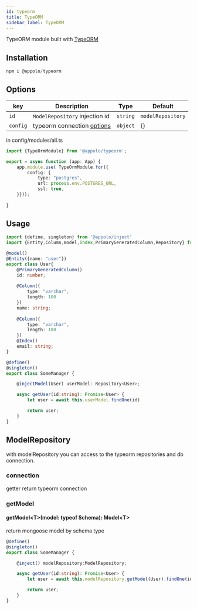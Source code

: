 ```yaml
---
id: typeorm
title: TypeORM
sidebar_label: TypeORM
---
```

TypeORM module  built with [TypeORM](https://github.com/typeorm/typeorm)

## Installation

```typescript
npm i @appolo/typeorm
```

## Options
| key | Description | Type | Default
| --- | --- | --- | --- |
| `id` | `ModelRepository` injection id | `string`|  `modelRepository`|
| `config` | typeorm connection [options](https://github.com/typeorm/typeorm#creating-a-connection-to-the-database) | `object` | {} |


in config/modules/all.ts

```typescript
import {TypeOrmModule} from '@appolo/typeorm';

export = async function (app: App) {
    app.module.use( TypeOrmModule.for({
        config: {
            type: "postgres",
            url: process.env.POSTGRES_URL,
            ssl: true,
    }}));
    
}
```

## Usage
```typescript
import {define, singleton} from '@appolo/inject'
import {Entity,Column,model,Index,PrimaryGeneratedColumn,Repository} from "@appolo/typeorm";

@model()
@Entity({name: "user"})
export class User{
    @PrimaryGeneratedColumn()
    id: number;
    
    @Column({
        type: "varchar",
        length: 100
    })
    name: string;
   
    @Column({
        type: "varchar",
        length: 100
    })
    @Index()
    email: string;
}

@define()
@singleton()
export class SomeManager {

    @injectModel(User) userModel: Repository<User>;

    async getUser(id:string): Promise<User> {
        let user = await this.userModel.findOne(id)

        return user;
    }
}


```

## ModelRepository
with modelRepository you can access to the typeorm repositories and db connection.

### connection
getter return typeorm connection

### getModel
#### getModel<T\>(model: typeof Schema): Model<T\>
return mongoose model by schema type
```typescript
@define()
@singleton()
export class SomeManager {

    @inject() modelRepository:ModelRepository;

    async getUser(id:string): Promise<User> {
        let user = await this.modelRepository.getModel(User).findOne(id)

        return user;
    }
}
```
